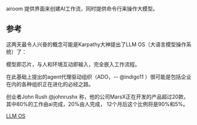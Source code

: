

airoom 提供界面来创建AI工作流，同时提供命令行来操作大模型。


## 参考

这两天最令人兴奋的概念可能是Karpathy大神提出了LLM OS（大语言模型操作系统）了：

模型即芯片，与人和环境互动即输入，完全嵌入工作流程。

在此基础上提出的agent代理驱动组织（ADO，-- 
@indigo11
）很可能是包括企业在内的各种组织正在进化的必经之路。

创业者John Rush 
@johnrushx
 称，他的公司MarsX正在开发的产品超过20款，
其中80%的工作由ai完成，20%由人完成，
12个月后这个比例将是90%和5%。


[LLM OS](https://twitter.com/karpathy/status/1723140519554105733)



